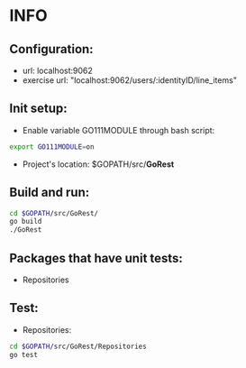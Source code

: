 # INFO
## Configuration:
- url: localhost:9062
- exercise url: "localhost:9062/users/:identityID/line_items"
## Init setup:
- Enable variable GO111MODULE through bash script:
```bash
export GO111MODULE=on
```
- Project's location: $GOPATH/src/**GoRest**
## Build and run:
```bash
cd $GOPATH/src/GoRest/
go build
./GoRest
```
## Packages that have unit tests:
- Repositories
## Test:
- Repositories:
```bash
cd $GOPATH/src/GoRest/Repositories
go test
```
